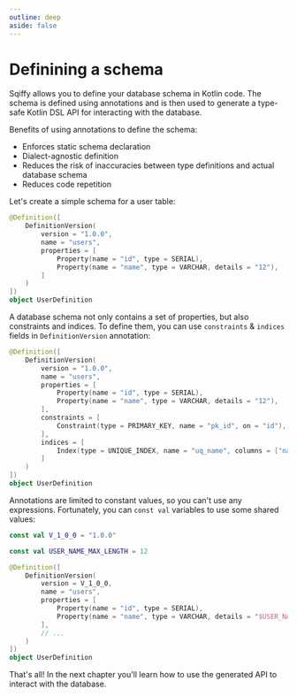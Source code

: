```yaml
---
outline: deep
aside: false
---
```


# Definining a schema

Sqiffy allows you to define your database schema in Kotlin code. 
The schema is defined using annotations and is then used to generate a type-safe Kotlin DSL API for interacting with the database.

Benefits of using annotations to define the schema:
* Enforces static schema declaration
* Dialect-agnostic definition
* Reduces the risk of inaccuracies between type definitions and actual database schema
* Reduces code repetition

Let's create a simple schema for a user table:

```kotlin
@Definition([
    DefinitionVersion(
        version = "1.0.0",
        name = "users",
        properties = [
            Property(name = "id", type = SERIAL),
            Property(name = "name", type = VARCHAR, details = "12"),
        ]
    )
])
object UserDefinition
```

A database schema not only contains a set of properties, but also constraints and indices. 
To define them, you can use `constraints` & `indices` fields in `DefinitionVersion` annotation:

```kotlin
@Definition([
    DefinitionVersion(
        version = "1.0.0",
        name = "users",
        properties = [
            Property(name = "id", type = SERIAL),
            Property(name = "name", type = VARCHAR, details = "12"),
        ],
        constraints = [
            Constraint(type = PRIMARY_KEY, name = "pk_id", on = "id"),
        ],
        indices = [
            Index(type = UNIQUE_INDEX, name = "uq_name", columns = ["name"])
        ]
    )
])
object UserDefinition
```

Annotations are limited to constant values, so you can't use any expressions. 
Fortunately, you can `const val` variables to use some shared values:

```kotlin
const val V_1_0_0 = "1.0.0"

const val USER_NAME_MAX_LENGTH = 12

@Definition([
    DefinitionVersion(
        version = V_1_0_0,
        name = "users",
        properties = [
            Property(name = "id", type = SERIAL),
            Property(name = "name", type = VARCHAR, details = "$USER_NAME_MAX_LENGTH"),
        ],
        // ...
    )
])
object UserDefinition
```

That's all! In the next chapter you'll learn how to use the generated API to interact with the database.